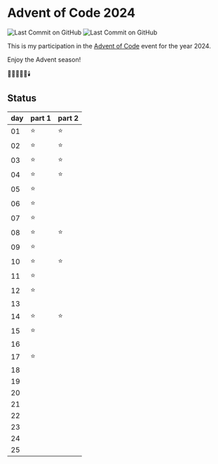 # Advent of Code 2024

![Last Commit on GitHub](https://img.shields.io/github/license/piscilus/aoc24)
![Last Commit on GitHub](https://img.shields.io/github/last-commit/piscilus/aoc24)

This is my participation in the [Advent of Code](https://adventofcode.com/2024)
event for the year 2024.

Enjoy the Advent season!

🌟🎄🎅🎁🔔🕯️

## Status

| day | part 1 | part 2 |
|-----|--------|--------|
| 01  | ⭐      | ⭐      |
| 02  | ⭐      | ⭐      |
| 03  | ⭐      | ⭐      |
| 04  | ⭐      | ⭐      |
| 05  | ⭐      |        |
| 06  | ⭐      |        |
| 07  | ⭐      |        |
| 08  | ⭐      | ⭐      |
| 09  | ⭐      |        |
| 10  | ⭐      | ⭐      |
| 11  | ⭐      |        |
| 12  | ⭐      |        |
| 13  |        |        |
| 14  | ⭐      | ⭐      |
| 15  | ⭐      |        |
| 16  |        |        |
| 17  | ⭐      |        |
| 18  |        |        |
| 19  |        |        |
| 20  |        |        |
| 21  |        |        |
| 22  |        |        |
| 23  |        |        |
| 24  |        |        |
| 25  |        |        |

